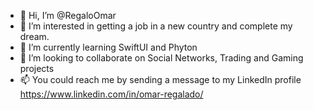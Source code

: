 - 👋 Hi, I’m @RegaloOmar
- 👀 I’m interested in getting a job in a new country and complete my dream.
- 🌱 I’m currently learning SwiftUI and Phyton
- 💞️ I’m looking to collaborate on Social Networks, Trading and Gaming projects
- 📫 You could reach me by sending a message to my LinkedIn profile https://www.linkedin.com/in/omar-regalado/

<!---
RegaloOmar/RegaloOmar is a ✨ special ✨ repository because its `README.md` (this file) appears on your GitHub profile.
You can click the Preview link to take a look at your changes.
--->
